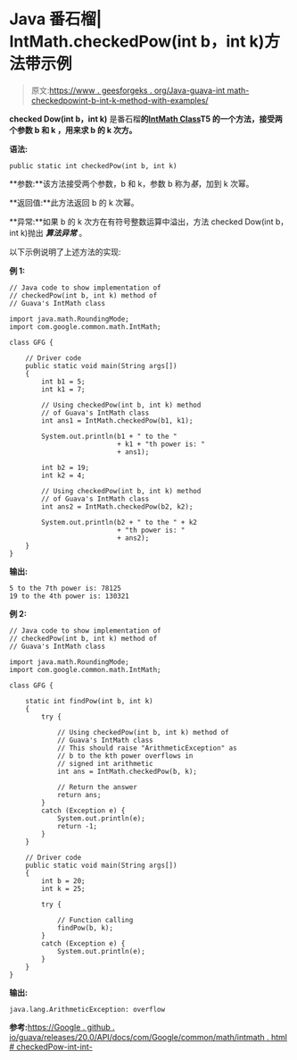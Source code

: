 # Java 番石榴| IntMath.checkedPow(int b，int k)方法带示例

> 原文:[https://www . geesforgeks . org/Java-guava-int math-checkedpowint-b-int-k-method-with-examples/](https://www.geeksforgeeks.org/java-guava-intmath-checkedpowint-b-int-k-method-with-examples/)

**checked Dow(int b，int k)** 是番石榴**的[IntMath Class](https://www.geeksforgeeks.org/intmath-class-guava-java/)T5 的一个方法，接受两个参数 **b** 和 **k** ，用来求 b 的 k 次方。**

**语法:**

```
public static int checkedPow(int b, int k)

```

**参数:**该方法接受两个参数，b 和 k，参数 b 称为*基*，加到 k 次幂。

**返回值:**此方法返回 b 的 k 次幂。

**异常:**如果 b 的 k 次方在有符号整数运算中溢出，方法 checked Dow(int b，int k)抛出 ***算法异常*** 。

以下示例说明了上述方法的实现:

**例 1:**

```
// Java code to show implementation of
// checkedPow(int b, int k) method of
// Guava's IntMath class

import java.math.RoundingMode;
import com.google.common.math.IntMath;

class GFG {

    // Driver code
    public static void main(String args[])
    {
        int b1 = 5;
        int k1 = 7;

        // Using checkedPow(int b, int k) method
        // of Guava's IntMath class
        int ans1 = IntMath.checkedPow(b1, k1);

        System.out.println(b1 + " to the "
                           + k1 + "th power is: "
                           + ans1);

        int b2 = 19;
        int k2 = 4;

        // Using checkedPow(int b, int k) method
        // of Guava's IntMath class
        int ans2 = IntMath.checkedPow(b2, k2);

        System.out.println(b2 + " to the " + k2
                           + "th power is: "
                           + ans2);
    }
}
```

**输出:**

```
5 to the 7th power is: 78125
19 to the 4th power is: 130321

```

**例 2:**

```
// Java code to show implementation of
// checkedPow(int b, int k) method of
// Guava's IntMath class

import java.math.RoundingMode;
import com.google.common.math.IntMath;

class GFG {

    static int findPow(int b, int k)
    {
        try {

            // Using checkedPow(int b, int k) method of
            // Guava's IntMath class
            // This should raise "ArithmeticException" as
            // b to the kth power overflows in
            // signed int arithmetic
            int ans = IntMath.checkedPow(b, k);

            // Return the answer
            return ans;
        }
        catch (Exception e) {
            System.out.println(e);
            return -1;
        }
    }

    // Driver code
    public static void main(String args[])
    {
        int b = 20;
        int k = 25;

        try {

            // Function calling
            findPow(b, k);
        }
        catch (Exception e) {
            System.out.println(e);
        }
    }
}
```

**输出:**

```
java.lang.ArithmeticException: overflow

```

**参考:**[https://Google . github . io/guava/releases/20.0/API/docs/com/Google/common/math/intmath . html # checkedPow-int-int-](https://google.github.io/guava/releases/20.0/api/docs/com/google/common/math/IntMath.html#checkedPow-int-int-)
